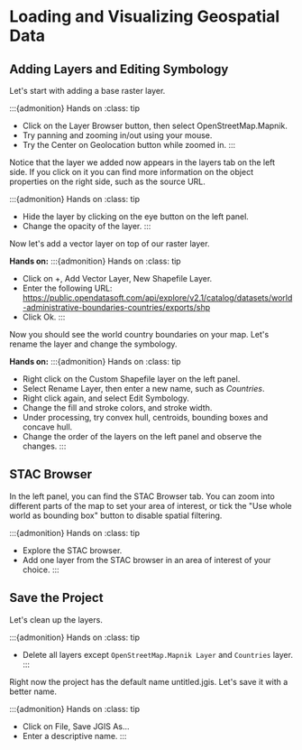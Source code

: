 # Loading and Visualizing Geospatial Data

## Adding Layers and Editing Symbology

Let's start with adding a base raster layer.

:::{admonition} Hands on
:class: tip
- Click on the Layer Browser button, then select OpenStreetMap.Mapnik.
- Try panning and zooming in/out using your mouse.
- Try the Center on Geolocation button while zoomed in.
:::

Notice that the layer we added now appears in the layers tab on the left
side. If you click on it you can find more information on the object
properties on the right side, such as the source URL.

:::{admonition} Hands on
:class: tip
- Hide the layer by clicking on the eye button on the left panel.
- Change the opacity of the layer.
:::

Now let's add a vector layer on top of our raster layer.

**Hands on:**
:::{admonition} Hands on
:class: tip
- Click on +, Add Vector Layer, New Shapefile Layer.
- Enter the following URL:
  <https://public.opendatasoft.com/api/explore/v2.1/catalog/datasets/world-administrative-boundaries-countries/exports/shp>
- Click Ok.
:::

Now you should see the world country boundaries on your map. Let's
rename the layer and change the symbology.

**Hands on:**
:::{admonition} Hands on
:class: tip
- Right click on the Custom Shapefile layer on the left panel.
- Select Rename Layer, then enter a new name, such as *Countries*.
- Right click again, and select Edit Symbology.
- Change the fill and stroke colors, and stroke width.
- Under processing, try convex hull, centroids, bounding boxes and
  concave hull.
- Change the order of the layers on the left panel and observe the
  changes.
:::

## STAC Browser

In the left panel, you can find the STAC Browser tab. You can zoom into
different parts of the map to set your area of interest, or tick the
"Use whole world as bounding box" button to disable spatial filtering.

:::{admonition} Hands on
:class: tip
- Explore the STAC browser.
- Add one layer from the STAC browser in an area of interest of your
  choice.
:::

## Save the Project

Let's clean up the layers. 

:::{admonition} Hands on
:class: tip
- Delete all layers except `OpenStreetMap.Mapnik Layer` and `Countries` layer. 
:::

Right now the project has the default name untitled.jgis. Let's save it
with a better name.

:::{admonition} Hands on
:class: tip
- Click on File, Save JGIS As...
- Enter a descriptive name.
:::
